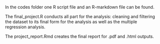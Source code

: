 In the codes folder one R script file and an R-markdown file can be found.

The final_project.R conducts all part for the analysis: cleaning and filtering the dataset to its final form for the analysis as well as the multiple regression analysis.

The project_report.Rmd creates the final report for .pdf and .html outputs.
